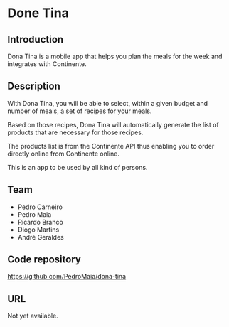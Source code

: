 # Done Tina

## Introduction

Dona Tina is a mobile app that helps you plan the meals for the week and integrates with Continente.

## Description

With Dona Tina, you will be able to select, within a given budget and number of meals, a set of recipes for your meals.

Based on those recipes, Dona Tina will automatically generate the list of products that are necessary for those recipes.

The products list is from the Continente API thus enabling you to order directly online from Continente online.

This is an app to be used by all kind of persons.

## Team

 * Pedro Carneiro
 * Pedro Maia
 * Ricardo Branco
 * Diogo Martins
 * André Geraldes

## Code repository

https://github.com/PedroMaia/dona-tina

## URL

Not yet available.
